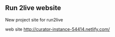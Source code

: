 Run 2live website
-----------------
New project site for run2live

web site http://curator-instance-54414.netlify.com/
